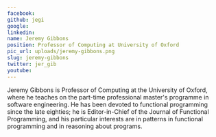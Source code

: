 ```yaml
---
facebook: 
github: jegi
google: 
linkedin: 
name: Jeremy Gibbons
position: Professor of Computing at University of Oxford
pic_url: uploads/jeremy-gibbons.png
slug: jeremy-gibbons
twitter: jer_gib
youtube: 
---
```

<p>Jeremy Gibbons is Professor of Computing at the University of Oxford, where he teaches on the part-time professional master&#39;s programme in software engineering. He has been devoted to functional programming since the late eighties; he is Editor-in-Chief of the Journal of Functional Programming, and his particular interests are in patterns in functional programming and in reasoning about programs.</p>
